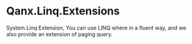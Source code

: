 # Qanx.Linq.Extensions
System.Linq Extension, You can use LINQ where in a fluent way, and we also provide an extension of paging query.